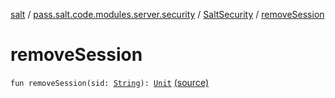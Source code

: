 [salt](../../index.md) / [pass.salt.code.modules.server.security](../index.md) / [SaltSecurity](index.md) / [removeSession](./remove-session.md)

# removeSession

`fun removeSession(sid: `[`String`](https://kotlinlang.org/api/latest/jvm/stdlib/kotlin/-string/index.html)`): `[`Unit`](https://kotlinlang.org/api/latest/jvm/stdlib/kotlin/-unit/index.html) [(source)](https://github.com/kurbaniec-tgm/salt/tree/master/code/modules/server/security/SaltSecurity.kt#L57)